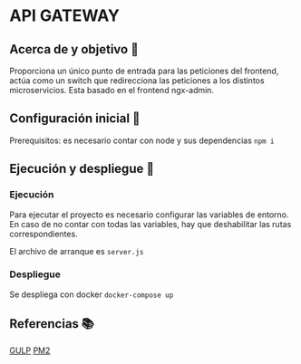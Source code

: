 # API GATEWAY

##  Acerca de y objetivo :scroll:
Proporciona un único punto de entrada para las peticiones del frontend, actúa como un switch que redirecciona las peticiones a los distintos microservicios. 
Esta basado en el frontend ngx-admin.

##  Configuración inicial :wrench:
Prerequisitos: es necesario contar con node y sus dependencias
`npm i`

## Ejecución y despliegue :hammer:
### Ejecución
Para ejecutar el proyecto es necesario configurar las variables de entorno. En caso de no contar con todas las variables, hay que deshabilitar las rutas correspondientes.

El archivo de arranque es `server.js`

### Despliegue
Se despliega con docker
`docker-compose up`

## Referencias :books:
[GULP](https://www.npmjs.com/package/gulp)
[PM2](https://www.npmjs.com/package/pm2)